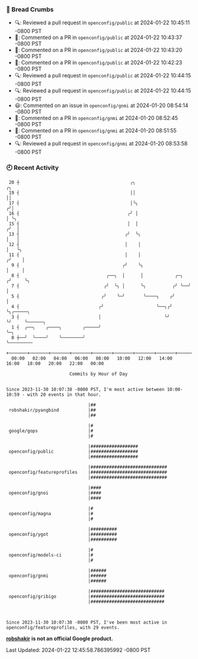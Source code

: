 ### 🍞 Bread Crumbs

 * 🔍: Reviewed a pull request in  `openconfig/public` at 2024-01-22 10:45:11 -0800 PST
 * 💬: Commented on a PR in  `openconfig/public` at 2024-01-22 10:43:37 -0800 PST
 * 💬: Commented on a PR in  `openconfig/public` at 2024-01-22 10:43:20 -0800 PST
 * 💬: Commented on a PR in  `openconfig/public` at 2024-01-22 10:42:23 -0800 PST
 * 🔍: Reviewed a pull request in  `openconfig/public` at 2024-01-22 10:44:15 -0800 PST
 * 🔍: Reviewed a pull request in  `openconfig/public` at 2024-01-22 10:44:15 -0800 PST
 * 😃: Commented on an issue in `openconfig/gnmi` at 2024-01-20 08:54:14 -0800 PST
 * 💬: Commented on a PR in  `openconfig/gnmi` at 2024-01-20 08:52:45 -0800 PST
 * 💬: Commented on a PR in  `openconfig/gnmi` at 2024-01-20 08:51:55 -0800 PST
 * 🔍: Reviewed a pull request in  `openconfig/gnmi` at 2024-01-20 08:53:58 -0800 PST

### 🕘 Recent Activity
```
 20 ┼                                          ╭╮                        ╭╮
 19 ┤                                          ││                        ││
 17 ┤                                          │╰╮                      ╭╯│
 16 ┤                                         ╭╯ │                      │ ╰╮
 15 ┤                                         │  │                     ╭╯  │
 13 ┤                                        ╭╯  ╰╮                    │   │
 12 ┤                                        │    │                    │   ╰╮
 11 ┤                                        │    │                   ╭╯    │
  9 ┤                                       ╭╯    ╰╮                  │     │
  8 ┤                                 ╭──╮  │      │            ╭─╮  ╭╯     ╰╮
  7 ┤                                ╭╯  ╰╮ │      ╰╮          ╭╯ ╰──╯       │
  5 ┤                               ╭╯    ╰─╯       ╰────╮    ╭╯             │
  4 ┤                              ╭╯                    ╰──╮╭╯              ╰╮╭─────╮
  3 ┤                              │                        ╰╯                ╰╯     ╰──────╮
  1 ┤  ╭──╮    ╭────╮        ╭─────╯                                                        ╰─╮
  0 ┼──╯  ╰────╯    ╰────────╯                                                                ╰─────────
    +───────+───────+───────+───────+───────+───────+───────+───────+───────+───────+───────+───────+────
  00:00   02:00   04:00   06:00   08:00   10:00   12:00   14:00   16:00   18:00   20:00   22:00   00:00   

						Commits by Hour of Day


Since 2023-11-30 10:07:38 -0800 PST, I'm most active between 10:00-10:59 - with 20 events in that hour.

```



```
                               |##
 robshakir/pyangbind           |##
                               |##

                               |#
 google/gops                   |#
                               |#

                               |##################
 openconfig/public             |##################
                               |##################

                               |#############################
 openconfig/featureprofiles    |#############################
                               |#############################

                               |####
 openconfig/gnoi               |####
                               |####

                               |#
 openconfig/magna              |#
                               |#

                               |##########
 openconfig/ygot               |##########
                               |##########

                               |#
 openconfig/models-ci          |#
                               |#

                               |######
 openconfig/gnmi               |######
                               |######

                               |############################
 openconfig/gribigo            |############################
                               |############################



Since 2023-11-30 10:07:38 -0800 PST, I've been most active in openconfig/featureprofiles, with 29 events.

```
**[robshakir](mailto:robjs@google.com) is not an official Google product.**  


Last Updated: 2024-01-22 12:45:58.786395992 -0800 PST
